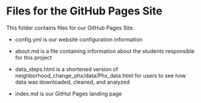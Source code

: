 # Files for the GitHub Pages Site

This folder contains files for our GitHub Pages Site.

* config.yml is our website configuration information

* about.md is a file containing information about the students responsible for this project

* data_steps.html is a shortened version of neighborhood_change_phx/data/Phx_data.html for users to see how data was downloaded, cleaned, and analyzed

* index.md is our GitHut Pages landing page
